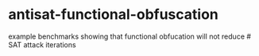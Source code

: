 # antisat-functional-obfuscation
example benchmarks showing that functional obfucation will not reduce # SAT attack iterations
